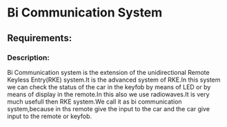 # Bi Communication System
## Requirements:
### Description:
Bi Communication system is the extension of the unidirectional Remote Keyless Entry(RKE) system.It is the advanced system of RKE.In this system we can check the status of the car in the keyfob by means of LED or by means of display in the remote.In this also we use radiowaves.It is very much usefull then RKE system.We call it as bi communication system,because in ths remote give the input to the car and the car give input to the remote or keyfob. 
